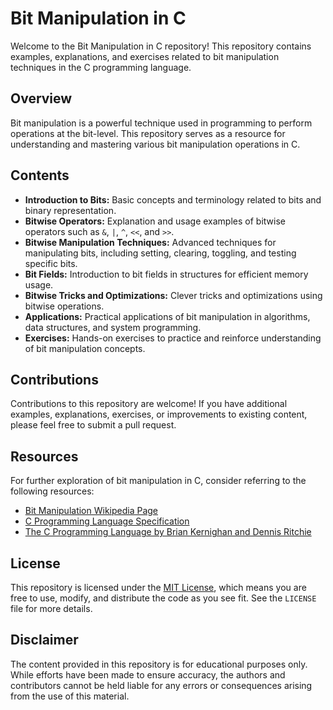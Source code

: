 # Bit Manipulation in C

Welcome to the Bit Manipulation in C repository! This repository contains examples, explanations, and exercises related to bit manipulation techniques in the C programming language.

## Overview

Bit manipulation is a powerful technique used in programming to perform operations at the bit-level. This repository serves as a resource for understanding and mastering various bit manipulation operations in C.

## Contents

- **Introduction to Bits:** Basic concepts and terminology related to bits and binary representation.
- **Bitwise Operators:** Explanation and usage examples of bitwise operators such as `&`, `|`, `^`, `<<`, and `>>`.
- **Bitwise Manipulation Techniques:** Advanced techniques for manipulating bits, including setting, clearing, toggling, and testing specific bits.
- **Bit Fields:** Introduction to bit fields in structures for efficient memory usage.
- **Bitwise Tricks and Optimizations:** Clever tricks and optimizations using bitwise operations.
- **Applications:** Practical applications of bit manipulation in algorithms, data structures, and system programming.
- **Exercises:** Hands-on exercises to practice and reinforce understanding of bit manipulation concepts.

## Contributions

Contributions to this repository are welcome! If you have additional examples, explanations, exercises, or improvements to existing content, please feel free to submit a pull request. 

## Resources

For further exploration of bit manipulation in C, consider referring to the following resources:

- [Bit Manipulation Wikipedia Page](https://en.wikipedia.org/wiki/Bit_manipulation)
- [C Programming Language Specification](https://en.cppreference.com/w/c/language)
- [The C Programming Language by Brian Kernighan and Dennis Ritchie](https://www.amazon.com/Programming-Language-2nd-Brian-Kernighan/dp/0131103628)

## License

This repository is licensed under the [MIT License](LICENSE), which means you are free to use, modify, and distribute the code as you see fit. See the `LICENSE` file for more details.

## Disclaimer

The content provided in this repository is for educational purposes only. While efforts have been made to ensure accuracy, the authors and contributors cannot be held liable for any errors or consequences arising from the use of this material.
